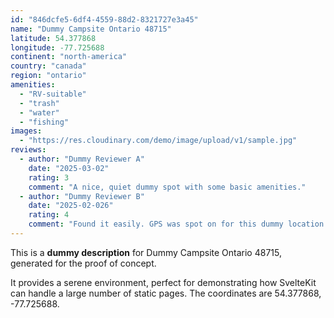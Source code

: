 ```yaml
---
id: "846dcfe5-6df4-4559-88d2-8321727e3a45"
name: "Dummy Campsite Ontario 48715"
latitude: 54.377868
longitude: -77.725688
continent: "north-america"
country: "canada"
region: "ontario"
amenities:
  - "RV-suitable"
  - "trash"
  - "water"
  - "fishing"
images:
  - "https://res.cloudinary.com/demo/image/upload/v1/sample.jpg"
reviews:
  - author: "Dummy Reviewer A"
    date: "2025-03-02"
    rating: 3
    comment: "A nice, quiet dummy spot with some basic amenities."
  - author: "Dummy Reviewer B"
    date: "2025-02-026"
    rating: 4
    comment: "Found it easily. GPS was spot on for this dummy location."
---
```


This is a **dummy description** for Dummy Campsite Ontario 48715, generated for the proof of concept.

It provides a serene environment, perfect for demonstrating how SvelteKit can handle a large number of static pages. The coordinates are 54.377868, -77.725688.
